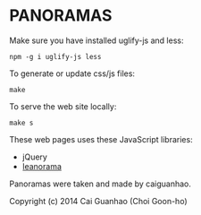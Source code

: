 PANORAMAS
=========

Make sure you have installed uglify-js and less:

    npm -g i uglify-js less

To generate or update css/js files:

    make

To serve the web site locally:

    make s

These web pages uses these JavaScript libraries:

* jQuery
* [leanorama](https://github.com/leandigo/leanorama)

Panoramas were taken and made by caiguanhao.

Copyright (c) 2014 Cai Guanhao (Choi Goon-ho)
